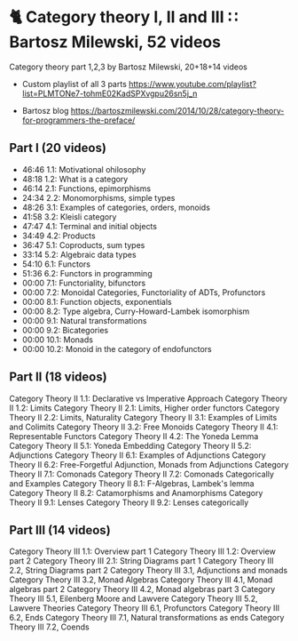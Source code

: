 # 🐈 Category theory I, II and III ∷ Bartosz Milewski, 52 videos

Category theory part 1,2,3 by Bartosz Milewski, 20+18+14 videos

- Custom playlist of all 3 parts
https://www.youtube.com/playlist?list=PLMTONe7-tohmE02KadSPXvgpu26sn5j_n

- Bartosz blog
https://bartoszmilewski.com/2014/10/28/category-theory-for-programmers-the-preface/


## Part I (20 videos)

- 46:46 1.1: Motivational ohilosophy
- 48:18 1.2: What is a category
- 46:14 2.1: Functions, epimorphisms
- 24:34 2.2: Monomorphisms, simple types
- 48:26 3.1: Examples of categories, orders, monoids
- 41:58 3.2: Kleisli category
- 47:47 4.1: Terminal and initial objects
- 34:49 4.2: Products
- 36:47 5.1: Coproducts, sum types
- 33:14 5.2: Algebraic data types
- 54:10 6.1: Functors
- 51:36 6.2: Functors in programming
- 00:00 7.1: Functoriality, bifunctors
- 00:00 7.2: Monoidal Categories, Functoriality of ADTs, Profunctors
- 00:00 8.1: Function objects, exponentials
- 00:00 8.2: Type algebra, Curry-Howard-Lambek isomorphism
- 00:00 9.1: Natural transformations
- 00:00 9.2: Bicategories
- 00:00 10.1: Monads
- 00:00 10.2: Monoid in the category of endofunctors


## Part II (18 videos)

Category Theory II 1.1: Declarative vs Imperative Approach
Category Theory II 1.2: Limits
Category Theory II 2.1: Limits, Higher order functors
Category Theory II 2.2: Limits, Naturality
Category Theory II 3.1: Examples of Limits and Colimits
Category Theory II 3.2: Free Monoids
Category Theory II 4.1: Representable Functors
Category Theory II 4.2: The Yoneda Lemma
Category Theory II 5.1: Yoneda Embedding
Category Theory II 5.2: Adjunctions
Category Theory II 6.1: Examples of Adjunctions
Category Theory II 6.2: Free-Forgetful Adjunction, Monads from Adjunctions
Category Theory II 7.1: Comonads
Category Theory II 7.2: Comonads Categorically and Examples
Category Theory II 8.1: F-Algebras, Lambek's lemma
Category Theory II 8.2: Catamorphisms and Anamorphisms
Category Theory II 9.1: Lenses
Category Theory II 9.2: Lenses categorically

## Part III (14 videos)

Category Theory III 1.1: Overview part 1
Category Theory III 1.2: Overview part 2
Category Theory III 2.1: String Diagrams part 1
Category Theory III 2.2, String Diagrams part 2
Category Theory III 3.1, Adjunctions and monads
Category Theory III 3.2, Monad Algebras
Category Theory III 4.1, Monad algebras part 2
Category Theory III 4.2, Monad algebras part 3
Category Theory III 5.1, Eilenberg Moore and Lawvere
Category Theory III 5.2, Lawvere Theories
Category Theory III 6.1, Profunctors
Category Theory III 6.2, Ends
Category Theory III 7.1, Natural transformations as ends
Category Theory III 7.2, Coends
